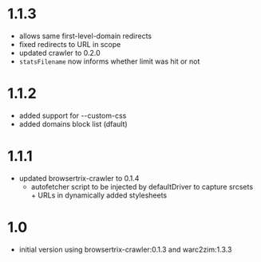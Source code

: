 # 1.1.3

- allows same first-level-domain redirects
- fixed redirects to URL in scope
- updated crawler to 0.2.0
- `statsFilename` now informs whether limit was hit or not

# 1.1.2

- added support for --custom-css
- added domains block list (dfault)

# 1.1.1

- updated browsertrix-crawler to 0.1.4
  - autofetcher script to be injected by defaultDriver to capture srcsets + URLs in dynamically added stylesheets

# 1.0

- initial version using browsertrix-crawler:0.1.3 and warc2zim:1.3.3
